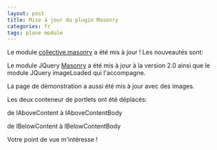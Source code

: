 ```yaml
---
layout: post
title: Mise à jour du plugin Masonry
categories: fr
tags: plone module
---
```


Le module [collective.masonry](http://pypi.python.org/pypi/collective.masonry) a été mis à jour ! Les nouveautés sont:

Le module JQuery [Masonry](http://masonry.desandro.com/index.html) a été mis à jour à la version 2.0 ainsi que le module JQuery imageLoaded qui l'accompagne.

La page de démonstration a aussi été mis à jour avec des images.

Les deux conteneur de portlets ont été déplacés:

de IAboveContent à IAboveContentBody

de IBelowContent à IBelowContentBody

Votre point de vue m'intéresse !
